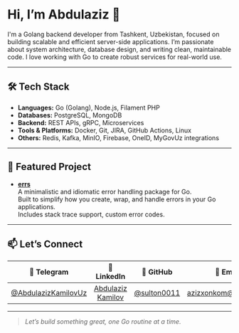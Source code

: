 # Hi, I’m Abdulaziz 👋

I'm a Golang backend developer from Tashkent, Uzbekistan, focused on building scalable and efficient server-side applications. I’m passionate about system architecture, database design, and writing clean, maintainable code. I love working with Go to create robust services for real-world use.

---

## 🛠️ Tech Stack

- **Languages:** Go (Golang), Node.js, Filament PHP  
- **Databases:** PostgreSQL, MongoDB
- **Backend:** REST APIs, gRPC, Microservices  
- **Tools & Platforms:** Docker, Git, JIRA, GitHub Actions, Linux  
- **Others:** Redis, Kafka, MinIO, Firebase, OneID, MyGovUz integrations  

---

## 🚀 Featured Project

- **[errs](https://github.com/sulton0011/errs)**  
  A minimalistic and idiomatic error handling package for Go.  
  Built to simplify how you create, wrap, and handle errors in your Go applications.  
  Includes stack trace support, custom error codes.

---

## 📫 Let’s Connect

| 📱 Telegram | 💼 LinkedIn | 🐙 GitHub | 📧 Email |
| :--------: | :---------: | :-------: | :------: |
| [@AbdulazizKamilovUz](https://t.me/AbdulazizKamilovUz) | [Abdulaziz Kamilov](https://www.linkedin.com/in/abdulaziz-kamilov-303a29220) | [@sulton0011](https://github.com/sulton0011) | [azizxonkom@gmail.com](mailto:azizxonkom@gmail.com) |

---

> *Let’s build something great, one Go routine at a time.*
